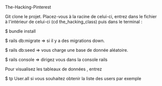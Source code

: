 The-Hacking-Pinterest

Git clone le projet. Placez-vous à la racine de celui-ci, entrez dans le fichier à l'intérieur de celui-ci (cd the_hacking_class) puis dans le terminal :

$ bundle install

$ rails db:migrate => si il y a des migrations down.

$ rails db:seed => vous charge une base de donnée aléatoire.

$ rails console => dirigez vous dans la console rails

Pour visualisez les tableaux de données , entrez

$ tp User.all si vous souhaitez obtenir la liste des users par exemple
